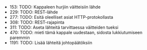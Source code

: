 - 153:  TODO: Kappaleen hurjiin väitteisiin lähde
- 229:  TODO: REST-lähde
- 277:  TODO: Esitä oleelliset asiat HTTP-protokollasta
- 308:  TODO: REST-rajapinta
- 311:  TODO: Aseta lähteitä tarvittaessa väitteiden tueksi
- 470:  TODO: mieti tämä kappale uudestaan, sidosta lukkiutumiseen paremmin
- 1191:  TODO: Lisää lähteitä johtopäätöksiin

